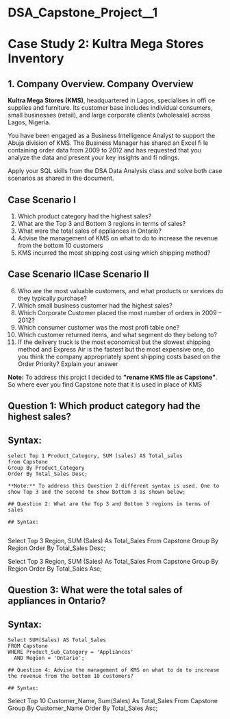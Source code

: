 # DSA_Capstone_Project__1

# Case Study 2: Kultra Mega Stores Inventory

## 1. Company Overview. Company Overview

**Kultra Mega Stores (KMS)**, headquartered in Lagos, specialises in offi ce supplies and furniture. Its customer base includes individual consumers, small businesses (retail), and large corporate clients (wholesale) across Lagos, Nigeria.

You have been engaged as a Business Intelligence Analyst to support the Abuja division of KMS. The Business Manager has shared an Excel fi le containing order data from 2009 to 2012 and has requested that you analyze the data and present your key insights and fi ndings.

Apply your SQL skills from the DSA Data Analysis class and solve both case scenarios as shared in the document.

## Case Scenario I

1. Which product category had the highest sales?
2. What are the Top 3 and Bottom 3 regions in terms of sales?
3. What were the total sales of appliances in Ontario?
4. Advise the management of KMS on what to do to increase the revenue from the bottom 10 customers
5. KMS incurred the most shipping cost using which shipping method?

## Case Scenario IICase Scenario II

6. Who are the most valuable customers, and what products or services do they typically purchase?
7. Which small business customer had the highest sales?
8. Which Corporate Customer placed the most number of orders in 2009 – 2012?
9. Which consumer customer was the most profi table one?
10. Which customer returned items, and what segment do they belong to?
11. If the delivery truck is the most economical but the slowest shipping method and Express Air is the fastest but the most expensive one, do you think the company appropriately spent shipping costs based on the Order Priority? Explain your answer

**Note:** To address this projct I decided to **"rename KMS file as Capstone"**. So where ever you find Capstone note that it is used in place of KMS

## Question 1: Which product category had the highest sales?

## Syntax:

~~~ 
select Top 1 Product_Category, SUM (sales) AS Total_sales
from Capstone
Group By Product_Category
Order By Total_Sales Desc;

**Note:** To address this Question 2 different syntax is used. One to show Top 3 and the second to show Bottom 3 as shown below;

## Question 2: What are the Top 3 and Bottom 3 regions in terms of sales

## Syntax:
 
~~~
 Select Top 3 
 Region, SUM (Sales) As Total_Sales
 From Capstone 
 Group By Region 
 Order By Total_Sales Desc;

Select Top 3
Region, SUM (Sales) As Total_Sales
From Capstone 
Group By Region 
Order By Total_Sales Asc;

## Question 3: What were the total sales of appliances in Ontario?

## Syntax:

~~~
Select SUM(Sales) AS Total_Sales
FROM Capstone
WHERE Product_Sub_Category = 'Appliances'
  AND Region = 'Ontario';

## Question 4: Advise the management of KMS on what to do to increase the revenue from the bottom 10 customers?

## Syntax: 

 ~~~
  Select Top 10 
  Customer_Name, Sum(Sales) As Total_Sales
  From Capstone
  Group By Customer_Name
  Order By Total_Sales Asc;







